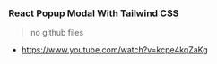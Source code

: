 ### React Popup Modal With Tailwind CSS
> no github files
- https://www.youtube.com/watch?v=kcpe4kqZaKg